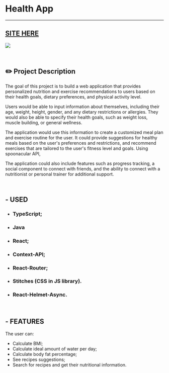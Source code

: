# Health App
---

## [SITE HERE](https://isabdch.github.io/health-app/#/)

![](/github/gif-readme.gif)

<br />

## ✏️ Project Description

The goal of this project is to build a web application that provides personalized nutrition and exercise recommendations to users based on their health goals, dietary preferences, and physical activity level.

Users would be able to input information about themselves, including their age, weight, height, gender, and any dietary restrictions or allergies. They would also be able to specify their health goals, such as weight loss, muscle building, or general wellness.

The application would use this information to create a customized meal plan and exercise routine for the user. It could provide suggestions for healthy meals based on the user's preferences and restrictions, and recommend exercises that are tailored to the user's fitness level and goals. Using spoonacular API, 

The application could also include features such as progress tracking, a social component to connect with friends, and the ability to connect with a nutritionist or personal trainer for additional support.



<br />

## - USED

- ### TypeScript;

- ### Java

- ### React;

- ### Context-API;

- ### React-Router;

- ### Stitches (CSS in JS library).

- ### React-Helmet-Async.

<br />

## - FEATURES

The user can:

- Calculate BMI;
- Calculate ideal amount of water per day;
- Calculate body fat percentage;
- See recipes suggestions;
- Search for recipes and get their nutritional information.

<br />

